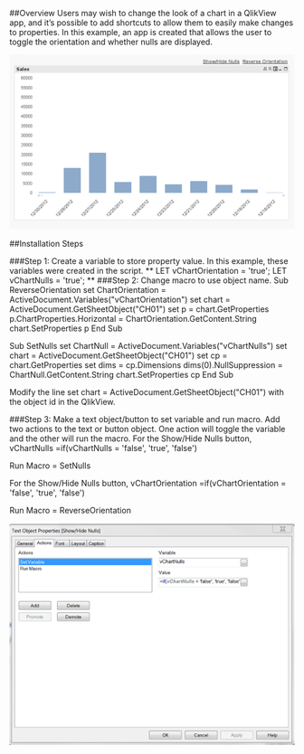 ##Overview
Users may wish to change the look of a chart in a QlikView app, and it’s possible to add shortcuts to allow them to easily make changes to properties. In this example, an app is created that allows the user to toggle the orientation and whether nulls are displayed. 

![alt tag](https://github.com/kristywedel/QlikView/blob/master/QlikView1.png)



##Installation Steps

###Step 1: Create a variable to store property value.
In this example, these variables were created in the script.
**
LET vChartOrientation = 'true';
LET vChartNulls = 'true';
**
###Step 2: Change macro to use object name.
Sub ReverseOrientation
	set ChartOrientation = ActiveDocument.Variables("vChartOrientation")
	set chart = ActiveDocument.GetSheetObject("CH01") 
	set p = chart.GetProperties
	p.ChartProperties.Horizontal = ChartOrientation.GetContent.String
	chart.SetProperties p
End Sub

Sub SetNulls
	set ChartNull = ActiveDocument.Variables("vChartNulls")
	set chart = ActiveDocument.GetSheetObject("CH01") 
	set cp = chart.GetProperties
	set dims = cp.Dimensions
	dims(0).NullSuppression = ChartNull.GetContent.String
	chart.SetProperties cp
End Sub

Modify the line
set chart = ActiveDocument.GetSheetObject("CH01")
with the object id in the QlikView.

###Step 3: Make a text object/button to set variable and run macro.
Add two actions to the text or button object. One action will toggle the variable and the other will run the macro. 
For the Show/Hide Nulls button,
vChartNulls =if(vChartNulls = 'false', 'true', 'false') 

Run Macro = SetNulls

For the Show/Hide Nulls button,
vChartOrientation =if(vChartOrientation = 'false', 'true', 'false') 

Run Macro = ReverseOrientation 

![alt tag](https://github.com/kristywedel/QlikView/blob/master/QlikView.png)

